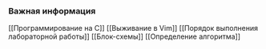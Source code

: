 ### **Важная информация**
[[Программирование на С]]
[[Выживание в Vim]]
[[Порядок выполнения лабораторной работы]]
[[Блок-схемы]]
[[Определение алгоритма]]




